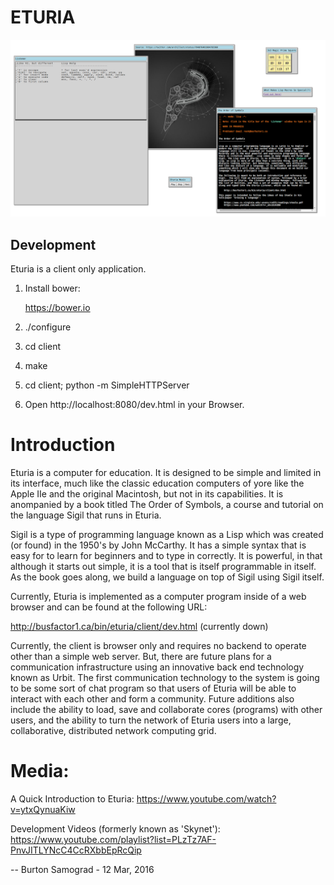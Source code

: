 ETURIA
==

![A Eturia Screenshot](https://github.com/BusFactor1Inc/eturia/blob/master/screenshot-1-3-2016.png)


Development
---

Eturia is a client only application.

1) Install bower:

   https://bower.io

2) ./configure

3) cd client

4) make

5) cd client; python -m SimpleHTTPServer

6) Open http://localhost:8080/dev.html in your Browser.

Introduction
==

Eturia is a computer for education. It is designed to be simple and limited in its interface, much like the classic education computers of yore like the Apple IIe and the original Macintosh, but not in its capabilities. It is anompanied by a book titled The Order of Symbols, a course and tutorial on the language Sigil that runs in Eturia.

Sigil is a type of programming language known as a Lisp which was created (or found) in the 1950's by John McCarthy. It has a simple syntax that is easy for to learn for beginners and to type in correctly. It is powerful, in that although it starts out simple, it is a tool that is itself programmable in itself. As the book goes along, we build a language on top of Sigil using Sigil itself.

Currently, Eturia is implemented as a computer program inside of a web browser and can be found at the following URL:

http://busfactor1.ca/bin/eturia/client/dev.html (currently down)

Currently, the client is browser only and requires no backend to operate other than a simple web server. But, there are future plans for a communication infrastructure using an innovative back end technology known as Urbit. The first communication technology to the system is going to be some sort of chat program so that users of Eturia will be able to interact with each other and form a community. Future additions also include the ability to load, save and collaborate cores (programs) with other users, and the ability to turn the network of Eturia users into a large, collaborative, distributed network computing grid.

Media:
==

A Quick Introduction to Eturia: https://www.youtube.com/watch?v=ytxQynuaKiw

Development Videos (formerly known as 'Skynet'): https://www.youtube.com/playlist?list=PLzTz7AF-PnvJITLYNcC4CcRXbbEpRcQip

--
Burton Samograd - 12 Mar, 2016
